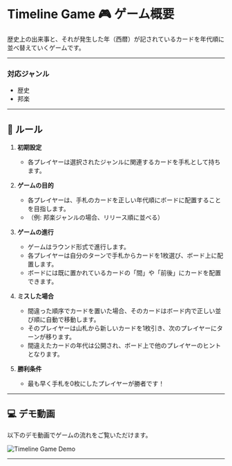 # Timeline Game 🎮 ゲーム概要

歴史上の出来事と、それが発生した年（西暦）が記されているカードを年代順に並べ替えていくゲームです。

---

### 対応ジャンル
- 歴史
- 邦楽

---

## 📜 ルール

1. **初期設定**
   - 各プレイヤーは選択されたジャンルに関連するカードを手札として持ちます。

2. **ゲームの目的**
   - 各プレイヤーは、手札のカードを正しい年代順にボードに配置することを目指します。
   - （例: 邦楽ジャンルの場合、リリース順に並べる）

3. **ゲームの進行**
   - ゲームはラウンド形式で進行します。
   - 各プレイヤーは自分のターンで手札からカードを1枚選び、ボード上に配置します。
   - ボードには既に置かれているカードの「間」や「前後」にカードを配置できます。

4. **ミスした場合**
   - 間違った順序でカードを置いた場合、そのカードはボード内で正しい並び順に自動で移動します。
   - そのプレイヤーは山札から新しいカードを1枚引き、次のプレイヤーにターンが移ります。
   - 間違えたカードの年代は公開され、ボード上で他のプレイヤーのヒントとなります。

5. **勝利条件**
   - 最も早く手札を0枚にしたプレイヤーが勝者です！

---

## 💻 デモ動画

以下のデモ動画でゲームの流れをご覧いただけます。

![Timeline Game Demo](https://github.com/user-attachments/assets/4b17f72e-6a65-4a5d-a598-178c0c7ed5e0)

---


